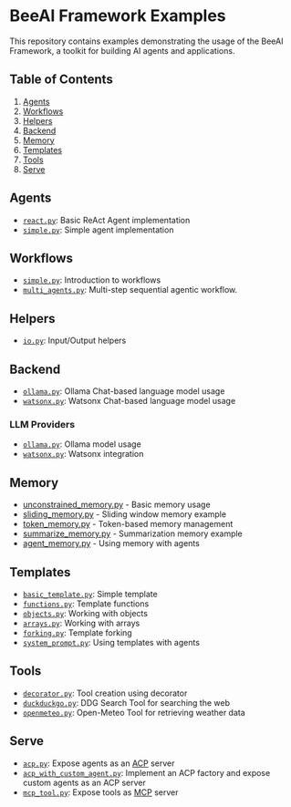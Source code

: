 # BeeAI Framework Examples

This repository contains examples demonstrating the usage of the BeeAI Framework, a toolkit for building AI agents and applications.

## Table of Contents

1. [Agents](#agents)
2. [Workflows](#workflows)
3. [Helpers](#helpers)
4. [Backend](#backend)
5. [Memory](#memory)
6. [Templates](#templates)
7. [Tools](#tools)
8. [Serve](#serve)

## Agents

- [`react.py`](/python/examples/agents/react.py): Basic ReAct Agent implementation
- [`simple.py`](/python/examples/agents/simple.py): Simple agent implementation

## Workflows

- [`simple.py`](/python/examples/workflows/simple.py): Introduction to workflows
- [`multi_agents.py`](/python/examples/workflows/multi_agents.py): Multi-step sequential agentic workflow.

## Helpers

- [`io.py`](/python/examples/helpers/io.py): Input/Output helpers

## Backend

- [`ollama.py`](/python/examples/backend/providers/ollama.py): Ollama Chat-based language model usage
- [`watsonx.py`](/python/examples/backend/providers/watsonx.py): Watsonx Chat-based language model usage

### LLM Providers

- [`ollama.py`](/python/examples/backend/providers/ollama.py): Ollama model usage
- [`watsonx.py`](/python/examples/backend/providers/watsonx.py): Watsonx integration

## Memory

- [unconstrained_memory.py](/python/examples/memory/unconstrained_memory.py) - Basic memory usage
- [sliding_memory.py](/python/examples/memory/sliding_memory.py) - Sliding window memory example
- [token_memory.py](/python/examples/memory/token_memory.py) - Token-based memory management
- [summarize_memory.py](/python/examples/memory/summarize_memory.py) - Summarization memory example
- [agent_memory.py](/python/examples/memory/agent_memory.py) - Using memory with agents

## Templates

- [`basic_template.py`](/python/examples/templates/basic_template.py): Simple template
- [`functions.py`](/python/examples/templates/functions.py): Template functions
- [`objects.py`](/python/examples/templates/objects.py): Working with objects
- [`arrays.py`](/python/examples/templates/arrays.py): Working with arrays
- [`forking.py`](/python/examples/templates/forking.py): Template forking
- [`system_prompt.py`](/python/examples/templates/system_prompt.py): Using templates with agents

## Tools

- [`decorator.py`](/python/examples/tools/decorator.py): Tool creation using decorator
- [`duckduckgo.py`](/python/examples/tools/duckduckgo.py): DDG Search Tool for searching the web
- [`openmeteo.py`](/python/examples/tools/openmeteo.py): Open-Meteo Tool for retrieving weather data

## Serve

- [`acp.py`](/python/examples/serve/acp.py): Expose agents as an [ACP](https://agentcommunicationprotocol.dev/how-to/wrap-existing-agent) server
- [`acp_with_custom_agent.py`](/python/examples/serve/acp_with_custom_agent.py): Implement an ACP factory and expose custom agents as an ACP server
- [`mcp_tool.py`](/python/examples/serve/mcp_tool.py): Expose tools as [MCP](https://modelcontextprotocol.io/docs/concepts/tools) server